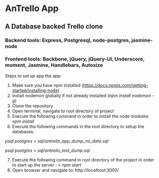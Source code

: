 # AnTrello App
## A Database backed Trello clone
### Backend tools: Express, Postgresql, node-postgres, jasmine-node
### Frontend tools: Backbone, jQuery, jQuery-UI, Underscore, moment, Jasmine, Handlebars, Autosize

Steps to set up app the app:
1) Make sure you have npm installed (https://docs.npmjs.com/getting-started/installing-node)
2) Install nodemon globally if not already installed (*npm install nodemon -g*)
3) Clone the repository
4) Open terminal, navigate to root directory of project
5) Execute the following command in order to install the node modules: *npm install*
6) Execute the following commands in the root directory to setup the databases:

*psql postgres < sql/antrello_app_dump_no_data.sql*

*psql postgres < sql/antrello_test_dump.sql*

7) Execute the following command in root directory of the project in order to start up the server : *> npm start*
8) Open browser and navigate to: http://localhost:3000/
